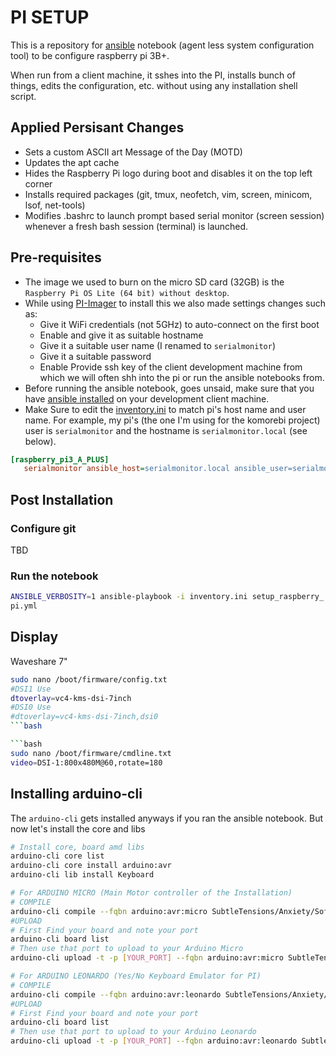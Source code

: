 # PI SETUP

This is a repository for [ansible](https://www.ansible.com/) notebook (agent less system configuration tool) to be configure raspberry pi 3B+.

When run from a client machine, it sshes into the PI, installs bunch of things, edits the configuration, etc. without using any installation shell script.

## Applied Persisant Changes

- Sets a custom ASCII art Message of the Day (MOTD)
- Updates the apt cache
- Hides the Raspberry Pi logo during boot and disables it on the top left corner
- Installs required packages (git, tmux, neofetch, vim, screen, minicom, lsof, net-tools)
- Modifies .bashrc to launch prompt based serial monitor (screen session) whenever a fresh bash session (terminal) is launched.

## Pre-requisites

- The image we used to burn on the micro SD card (32GB) is the   `Raspberry Pi OS Lite (64 bit) without desktop`.
- While using [PI-Imager](https://www.raspberrypi.com/software/) to install this we also made settings changes such as:
  - Give it WiFi credentials (not 5GHz) to auto-connect on the first boot
  - Enable and give it as suitable hostname
  - Give it a suitable user name (I renamed to `serialmonitor`)
  - Give it a suitable password
  - Enable Provide ssh key of the client development machine from which we will often shh into the pi or run the ansible notebooks from.
- Before running the ansible notebook, goes unsaid, make sure that you have [ansible installed](https://docs.ansible.com/ansible/latest/installation_guide/intro_installation.html) on your development client machine.  
- Make Sure to edit the [inventory.ini](inventory.ini) to match pi's host name and user name. For example, my pi's (the one I'm using for the komorebi project) user is `serialmonitor` and the hostname is `serialmonitor.local` (see below).

```ini
[raspberry_pi3_A_PLUS]
   serialmonitor ansible_host=serialmonitor.local ansible_user=serialmonitor
```

## Post Installation

### Configure git

TBD

### Run the notebook

```bash
ANSIBLE_VERBOSITY=1 ansible-playbook -i inventory.ini setup_raspberry_
pi.yml
```

## Display

Waveshare 7"

```bash
sudo nano /boot/firmware/config.txt
#DSI1 Use
dtoverlay=vc4-kms-dsi-7inch
#DSI0 Use
#dtoverlay=vc4-kms-dsi-7inch,dsi0
```bash

```bash
sudo nano /boot/firmware/cmdline.txt
video=DSI-1:800x480M@60,rotate=180
```

## Installing arduino-cli

The `arduino-cli` gets installed anyways if you ran the ansible notebook. But now let's install the core and libs

```bash
# Install core, board amd libs
arduino-cli core list
arduino-cli core install arduino:avr
arduino-cli lib install Keyboard

# For ARDUINO MICRO (Main Motor controller of the Installation)
# COMPILE
arduino-cli compile --fqbn arduino:avr:micro SubtleTensions/Anxiety/Software/ArduinoStepperController_ARDUINO_IDE/ -v
#UPLOAD
# First Find your board and note your port
arduino-cli board list
# Then use that port to upload to your Arduino Micro 
arduino-cli upload -t -p [YOUR_PORT] --fqbn arduino:avr:micro SubtleTensions/Anxiety/Software/ArduinoStepperController_ARDUINO_IDE/ -v

# For ARDUINO LEONARDO (Yes/No Keyboard Emulator for PI)
# COMPILE
arduino-cli compile --fqbn arduino:avr:leonardo SubtleTensions/Anxiety/Software/RPI_Serial_Mon/yes_no_selector/ -v
#UPLOAD
# First Find your board and note your port
arduino-cli board list
# Then use that port to upload to your Arduino Leonardo 
arduino-cli upload -t -p [YOUR_PORT] --fqbn arduino:avr:leonardo SubtleTensions/Anxiety/Software/RPI_Serial_Mon/yes_no_selector/ -v
```
